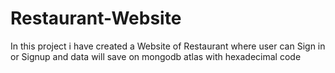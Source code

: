 # Restaurant-Website
In this project i have created a Website of Restaurant where user can Sign in or Signup and data will save on mongodb atlas with hexadecimal code 
